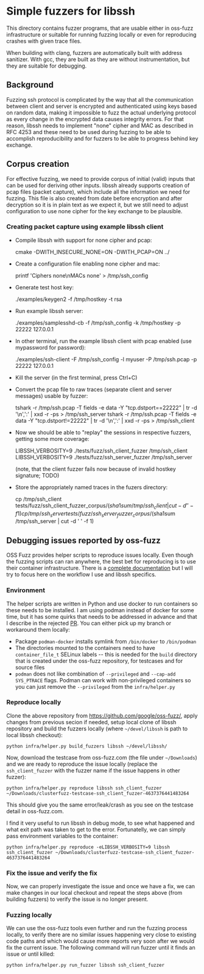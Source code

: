 # Simple fuzzers for libssh

This directory contains fuzzer programs, that are usable either in
oss-fuzz infrastructure or suitable for running fuzzing locally or
even for reproducing crashes with given trace files.

When building with clang, fuzzers are automatically built with address
sanitizer. With gcc, they are built as they are without instrumentation,
but they are suitable for debugging.

## Background

Fuzzing ssh protocol is complicated by the way that all the communication
between client and server is encrypted and authenticated using keys based
on random data, making it impossible to fuzz the actual underlying protocol
as every change in the encrypted data causes integrity errors. For that reason,
libssh needs to implement "none" cipher and MAC as described in RFC 4253
and these need to be used during fuzzing to be able to accomplish
reproducibility and for fuzzers to be able to progress behind key exchange.

## Corpus creation

For effective fuzzing, we need to provide corpus of initial (valid) inputs that
can be used for deriving other inputs. libssh already supports creation of pcap
files (packet capture), which include all the information we need for fuzzing.
This file is also created from date before encryption and after decryption so
it is in plain text as we expect it, but we still need to adjust configuration
to use none cipher for the key exchange to be plausible.

### Creating packet capture using example libssh client

 * Compile libssh with support for none cipher and pcap:

    cmake -DWITH_INSECURE_NONE=ON -DWITH_PCAP=ON ../

 * Create a configuration file enabling none cipher and mac:

    printf 'Ciphers none\nMACs none' > /tmp/ssh_config

 * Generate test host key:

    ./examples/keygen2 -f /tmp/hostkey -t rsa

 * Run example libssh server:

    ./examples/samplesshd-cb -f /tmp/ssh_config -k /tmp/hostkey -p 22222 127.0.0.1

 * In other terminal, run the example libssh client with pcap enabled (use mypassword for password):

    ./examples/ssh-client -F /tmp/ssh_config -l myuser -P /tmp/ssh.pcap -p 22222 127.0.0.1

 * Kill the server (in the first terminal, press Ctrl+C)

 * Convert the pcap file to raw traces (separate client and server messages) usable by fuzzer:

    tshark -r /tmp/ssh.pcap -T fields -e data -Y "tcp.dstport==22222" | tr -d '\n',':' | xxd -r -ps > /tmp/ssh_server
    tshark -r /tmp/ssh.pcap -T fields -e data -Y "tcp.dstport!=22222" | tr -d '\n',':' | xxd -r -ps > /tmp/ssh_client

 * Now we should be able to "replay" the sessions in respective fuzzers, getting some more coverage:

    LIBSSH_VERBOSITY=9 ./tests/fuzz/ssh_client_fuzzer /tmp/ssh_client
    LIBSSH_VERBOSITY=9 ./tests/fuzz/ssh_server_fuzzer /tmp/ssh_server

   (note, that the client fuzzer fails now because of invalid hostkey signature; TODO)

 * Store the appropriately named traces in the fuzers directory:

    cp /tmp/ssh_client tests/fuzz/ssh_client_fuzzer_corpus/$(sha1sum /tmp/ssh_client | cut -d ' ' -f 1)
    cp /tmp/ssh_server tests/fuzz/ssh_server_fuzzer_corpus/$(sha1sum /tmp/ssh_server | cut -d ' ' -f 1)

## Debugging issues reported by oss-fuzz

OSS Fuzz provides helper scripts to reproduce issues locally. Even though the
fuzzing scripts can ran anywhere, the best bet for reproducing is to use
their container infrastructure. There is a
[complete documentation](https://google.github.io/oss-fuzz/advanced-topics/reproducing/)
but I will try to focus here on the workflow I use and libssh specifics.

### Environment

The helper scripts are written in Python and use docker to run containers
so these needs to be installed. I am using podman instead of docker for
some time, but it has some quirks that needs to be addressed in advance
and that I describe in the rejected [PR](https://github.com/google/oss-fuzz/pull/4774).
You can either pick up my branch or workaround them locally:

 * Package `podman-docker` installs symlink from `/bin/docker` to `/bin/podman`
 * The directories mounted to the containers need to have `container_file_t`
   SELinux labels -- this is needed for the `build` directory that is created
   under the oss-fuzz repository, for testcases and for source files
 * `podman` does not like combination of `--privileged` and
   `--cap-add SYS_PTRACE` flags. Podman can work with non-privileged containers
   so you can just remove the `--privileged` from the `infra/helper.py`

### Reproduce locally

Clone the above repository from https://github.com/google/oss-fuzz/, apply
changes from previous secion if needed, setup local clone of libssh repository
and build the fuzzers locally (where `~/devel/libssh` is path to local libssh
checkout):

    python infra/helper.py build_fuzzers libssh ~/devel/libssh/

Now, download the testcase from oss-fuzz.com (the file under `~/Downloads`)
and we are ready to reproduce the issue locally (replace the `ssh_client_fuzzer`
with the fuzzer name if the issue happens in other fuzzer):

    python infra/helper.py reproduce libssh ssh_client_fuzzer ~/Downloads/clusterfuzz-testcase-ssh_client_fuzzer-4637376441483264

This should give you the same error/leak/crash as you see on the testcase
detail in oss-fuzz.com.

I find it very useful to run libssh in debug mode, to see what happened and
what exit path was taken to get to the error. Fortunatelly, we can simply
pass environment variables to the container:

    python infra/helper.py reproduce -eLIBSSH_VERBOSITY=9 libssh ssh_client_fuzzer ~/Downloads/clusterfuzz-testcase-ssh_client_fuzzer-4637376441483264

### Fix the issue and verify the fix

Now, we can properly investigate the issue and once we have a fix, we can
make changes in our local checkout and repeat the steps above (from building
fuzzers) to verify the issue is no longer present.

### Fuzzing locally

We can use the oss-fuzz tools even further and run the fuzzing process
locally, to verify there are no similar issues happening very close to
existing code paths and which would cause more reports very soon after
we would fix the current issue. The following command will run fuzzer
until it finds an issue or until killed:

    python infra/helper.py run_fuzzer libssh ssh_client_fuzzer
